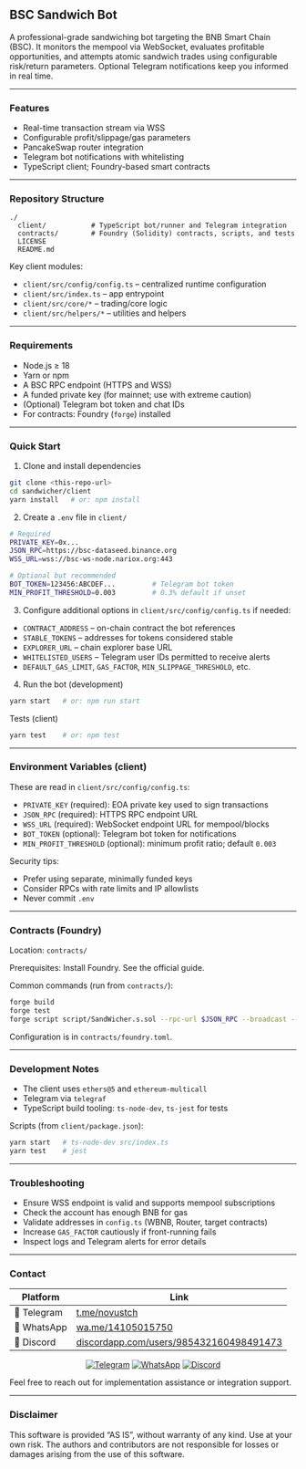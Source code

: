 ## BSC Sandwich Bot

A professional-grade sandwiching bot targeting the BNB Smart Chain (BSC). It monitors the mempool via WebSocket, evaluates profitable opportunities, and attempts atomic sandwich trades using configurable risk/return parameters. Optional Telegram notifications keep you informed in real time.

---

### Features
- Real-time transaction stream via WSS
- Configurable profit/slippage/gas parameters
- PancakeSwap router integration
- Telegram bot notifications with whitelisting
- TypeScript client; Foundry-based smart contracts

---

### Repository Structure
```
./
  client/           # TypeScript bot/runner and Telegram integration
  contracts/        # Foundry (Solidity) contracts, scripts, and tests
  LICENSE
  README.md
```

Key client modules:
- `client/src/config/config.ts` – centralized runtime configuration
- `client/src/index.ts` – app entrypoint
- `client/src/core/*` – trading/core logic
- `client/src/helpers/*` – utilities and helpers

---

### Requirements
- Node.js ≥ 18
- Yarn or npm
- A BSC RPC endpoint (HTTPS and WSS)
- A funded private key (for mainnet; use with extreme caution)
- (Optional) Telegram bot token and chat IDs
- For contracts: Foundry (`forge`) installed

---

### Quick Start
1) Clone and install dependencies
```bash
git clone <this-repo-url>
cd sandwicher/client
yarn install   # or: npm install
```

2) Create a `.env` file in `client/`
```bash
# Required
PRIVATE_KEY=0x...
JSON_RPC=https://bsc-dataseed.binance.org
WSS_URL=wss://bsc-ws-node.nariox.org:443

# Optional but recommended
BOT_TOKEN=123456:ABCDEF...         # Telegram bot token
MIN_PROFIT_THRESHOLD=0.003         # 0.3% default if unset
```

3) Configure additional options in `client/src/config/config.ts` if needed:
- `CONTRACT_ADDRESS` – on-chain contract the bot references
- `STABLE_TOKENS` – addresses for tokens considered stable
- `EXPLORER_URL` – chain explorer base URL
- `WHITELISTED_USERS` – Telegram user IDs permitted to receive alerts
- `DEFAULT_GAS_LIMIT`, `GAS_FACTOR`, `MIN_SLIPPAGE_THRESHOLD`, etc.

4) Run the bot (development)
```bash
yarn start   # or: npm run start
```

Tests (client)
```bash
yarn test    # or: npm test
```

---

### Environment Variables (client)
These are read in `client/src/config/config.ts`:
- `PRIVATE_KEY` (required): EOA private key used to sign transactions
- `JSON_RPC` (required): HTTPS RPC endpoint URL
- `WSS_URL` (required): WebSocket endpoint URL for mempool/blocks
- `BOT_TOKEN` (optional): Telegram bot token for notifications
- `MIN_PROFIT_THRESHOLD` (optional): minimum profit ratio; default `0.003`

Security tips:
- Prefer using separate, minimally funded keys
- Consider RPCs with rate limits and IP allowlists
- Never commit `.env`

---

### Contracts (Foundry)
Location: `contracts/`

Prerequisites: Install Foundry. See the official guide.

Common commands (run from `contracts/`):
```bash
forge build
forge test
forge script script/SandWicher.s.sol --rpc-url $JSON_RPC --broadcast --private-key $PRIVATE_KEY
```

Configuration is in `contracts/foundry.toml`.

---

### Development Notes
- The client uses `ethers@5` and `ethereum-multicall`
- Telegram via `telegraf`
- TypeScript build tooling: `ts-node-dev`, `ts-jest` for tests

Scripts (from `client/package.json`):
```bash
yarn start   # ts-node-dev src/index.ts
yarn test    # jest
```

---

### Troubleshooting
- Ensure WSS endpoint is valid and supports mempool subscriptions
- Check the account has enough BNB for gas
- Validate addresses in `config.ts` (WBNB, Router, target contracts)
- Increase `GAS_FACTOR` cautiously if front-running fails
- Inspect logs and Telegram alerts for error details

---

### Contact

| Platform | Link |
|----------|------|
| 📱 Telegram | [t.me/novustch](https://t.me/novustch) |
| 📲 WhatsApp | [wa.me/14105015750](https://wa.me/14105015750) |
| 💬 Discord | [discordapp.com/users/985432160498491473](https://discordapp.com/users/985432160498491473)

<div align="center">
    <a href="https://t.me/novustch" target="_blank"><img alt="Telegram"
        src="https://img.shields.io/badge/Telegram-26A5E4?style=for-the-badge&logo=telegram&logoColor=white"/></a>
    <a href="https://wa.me/14105015750" target="_blank"><img alt="WhatsApp"
        src="https://img.shields.io/badge/WhatsApp-25D366?style=for-the-badge&logo=whatsapp&logoColor=white"/></a>
    <a href="https://discordapp.com/users/985432160498491473" target="_blank"><img alt="Discord"
        src="https://img.shields.io/badge/Discord-7289DA?style=for-the-badge&logo=discord&logoColor=white"/></a>
</div>

Feel free to reach out for implementation assistance or integration support.

---

### Disclaimer
This software is provided “AS IS”, without warranty of any kind. Use at your own risk. The authors and contributors are not responsible for losses or damages arising from the use of this software.


